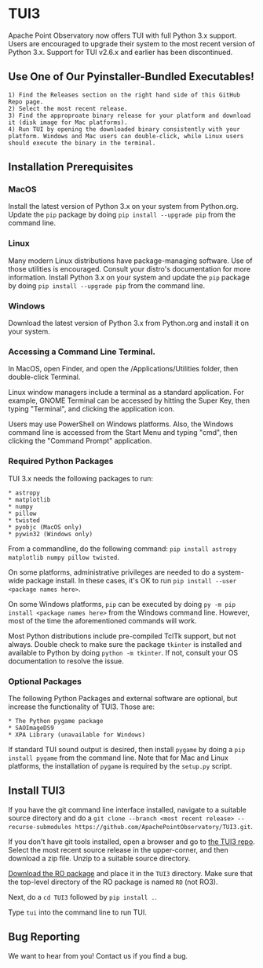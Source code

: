 # TUI3

Apache Point Observatory now offers TUI with full Python 3.x support. Users are encouraged to upgrade their system to the most recent version of Python 3.x. Support for TUI v2.6.x and earlier has been discontinued.


## Use One of Our Pyinstaller-Bundled Executables!

	1) Find the Releases section on the right hand side of this GitHub Repo page.
	2) Select the most recent release.
	3) Find the approproate binary release for your platform and download it (disk image for Mac platforms).
	4) Run TUI by opening the downloaded binary consistently with your platform. Windows and Mac users can double-click, while Linux users should execute the binary in the terminal.


## Installation Prerequisites

### MacOS

Install the latest version of Python 3.x on your system from Python.org. Update the ```pip``` package by doing ```pip install --upgrade pip``` from the command line.


### Linux

Many modern Linux distributions have package-managing software. Use of those utilities is encouraged. Consult your distro's documentation for more information. Install Python 3.x on your system and update the ```pip``` package by doing ```pip install --upgrade pip``` from the command line.


### Windows

Download the latest version of Python 3.x from Python.org and install it on your system.


### Accessing a Command Line Terminal.

In MacOS, open Finder, and open the /Applications/Utilities folder, then double-click Terminal.

Linux window managers include a terminal as a standard application. For example, GNOME Terminal can be accessed by hitting the Super Key, then typing "Terminal", and clicking the application icon.

Users may use PowerShell on Windows platforms. Also, the Windows command line is accessed from the Start Menu and typing "cmd", then clicking the "Command Prompt" application.


### Required Python Packages

TUI 3.x needs the following packages to run:

	* astropy
	* matplotlib
	* numpy
	* pillow
	* twisted
	* pyobjc (MacOS only)
	* pywin32 (Windows only)

From a commandline, do the following command: ```pip install astropy matplotlib numpy pillow twisted```.

On some platforms, administrative privileges are needed to do a system-wide package install. In these cases, it's OK to run ```pip install --user <package names here>```.

On some Windows platforms, ```pip``` can be executed by doing ```py -m pip install <package names here>``` from the Windows command line. However, most of the time the aforementioned commands will work.

Most Python distributions include pre-compiled TclTk support, but not always. Double check to make sure the package ```tkinter``` is installed and available to Python by doing ```python -m tkinter```. If not, consult your OS documentation to resolve the issue.


### Optional Packages

The following Python Packages and external software are optional, but increase the functionality of TUI3. Those are:

	* The Python pygame package
	* SAOImageDS9
	* XPA Library (unavailable for Windows)

If standard TUI sound output is desired, then install ```pygame``` by doing a ```pip install pygame``` from the command line. Note that for Mac and Linux platforms, the installation of ```pygame``` is required by the ```setup.py``` script.


## Install TUI3

If you have the git command line interface installed, navigate to a suitable source directory and do a ```git clone --branch <most recent release> --recurse-submodules https://github.com/ApachePointObservatory/TUI3.git```.

If you don't have git tools installed, open a browser and go to [the TUI3 repo](https://github.com/ApachePointObservatory/TUI3). Select the most recent source release in the upper-corner, and then download a zip file. Unzip to a suitable source directory.

[Download the RO package](https://github.com/ApachePointObservatory/RO3) and place it in the ```TUI3``` directory. Make sure that the top-level directory of the RO package is named ```RO``` (not RO3).

Next, do a ```cd TUI3``` followed by ```pip install .```.

Type ```tui``` into the command line to run TUI.

## Bug Reporting

We want to hear from you! Contact us if you find a bug.
